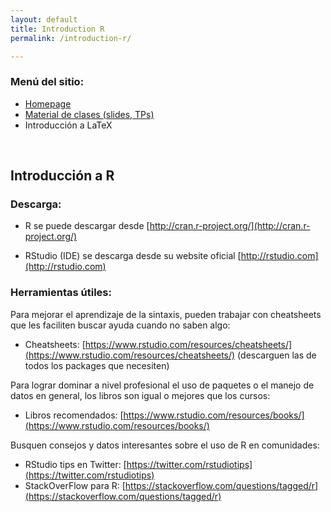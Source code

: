 ```yaml
---
layout: default
title: Introduction R
permalink: /introduction-r/

---
```


### Menú del sitio: 
- [Homepage](./index.md)
- [Material de clases (slides, TPs)](./material.md)
- Introducción a LaTeX

&nbsp; 

## Introducción a R


### Descarga:

- R se puede descargar desde [http://cran.r-project.org/](http://cran.r-project.org/)

- RStudio (IDE) se descarga desde su website oficial [http://rstudio.com](http://rstudio.com)



### Herramientas útiles:

Para mejorar el aprendizaje de la sintaxis, pueden trabajar con cheatsheets que les faciliten buscar ayuda cuando no saben algo:

- Cheatsheets: [https://www.rstudio.com/resources/cheatsheets/](https://www.rstudio.com/resources/cheatsheets/) (descarguen las de todos los packages que necesiten)

Para lograr dominar a nivel profesional el uso de paquetes o el manejo de datos en general, los libros son igual o mejores que los cursos:

- Libros recomendados: [https://www.rstudio.com/resources/books/](https://www.rstudio.com/resources/books/) 

Busquen consejos y datos interesantes sobre el uso de R en comunidades:
- RStudio tips en Twitter: [https://twitter.com/rstudiotips](https://twitter.com/rstudiotips)
- StackOverFlow para R: [https://stackoverflow.com/questions/tagged/r](https://stackoverflow.com/questions/tagged/r)


